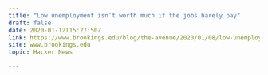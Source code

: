 ```yaml
---
title: "Low unemployment isn’t worth much if the jobs barely pay"
draft: false
date: 2020-01-12T15:27:50Z
link: https://www.brookings.edu/blog/the-avenue/2020/01/08/low-unemployment-isnt-worth-much-if-the-jobs-barely-pay/?utm_medium=RSS&utm_source=hune
site: www.brookings.edu
topic: Hacker News  

---
```

